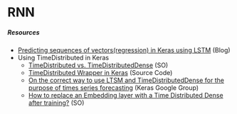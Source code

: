 # RNN

##### Resources
- [Predicting sequences of vectors(regression) in Keras using LSTM](http://danielhnyk.cz/predicting-sequences-vectors-keras-using-rnn-lstm/) (Blog)
- Using TimeDistributed in Keras
    - [TimeDistributed vs. TimeDistributedDense](http://stackoverflow.com/questions/42398645/timedistributed-vs-timedistributeddense-keras) (SO)
    - [TimeDistributed Wrapper in Keras](https://github.com/fchollet/keras/blob/master/keras/layers/wrappers.py#L45) (Source Code)
    - [On the correct way to use LTSM and TimeDistributedDense for the purpose of times series forecasting](https://groups.google.com/forum/#!topic/keras-users/RY2kJnr-mwk) (Keras Google Group)
    - [How to replace an Embedding layer with a Time Distributed Dense after training?](http://stackoverflow.com/questions/39532572/how-to-replace-an-embedding-layer-with-a-time-distributed-dense-after-training) (SO)
